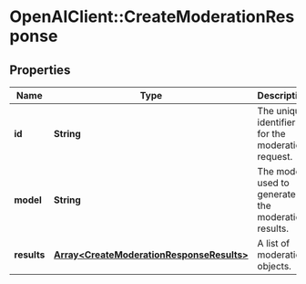 # OpenAIClient::CreateModerationResponse

## Properties
Name | Type | Description | Notes
------------ | ------------- | ------------- | -------------
**id** | **String** | The unique identifier for the moderation request. | 
**model** | **String** | The model used to generate the moderation results. | 
**results** | [**Array&lt;CreateModerationResponseResults&gt;**](CreateModerationResponseResults.md) | A list of moderation objects. | 

